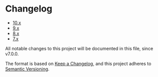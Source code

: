 # Changelog

* [10.x](10.x.md)
* [9.x](9.x.md)
* [8.x](8.x.md)
* [7.x](7.x.md)

All notable changes to this project will be documented in this file, since v7.0.0.

The format is based on [Keep a Changelog](https://keepachangelog.com/en/1.0.0/), and this project adheres to [Semantic Versioning](https://semver.org/spec/v2.0.0.html).
